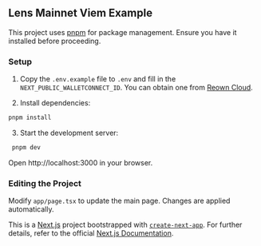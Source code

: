 ## Lens Mainnet Viem Example

This project uses [pnpm](https://pnpm.io) for package management. Ensure you have it installed before proceeding.

### Setup

1. Copy the `.env.example` file to `.env` and fill in the `NEXT_PUBLIC_WALLETCONNECT_ID`. You can obtain one from [Reown Cloud](https://cloud.reown.com).

2. Install dependencies:

```bash
pnpm install
```

3. Start the development server:

```bash
 pnpm dev
```

Open http://localhost:3000 in your browser.

### Editing the Project

Modify `app/page.tsx` to update the main page. Changes are applied automatically.

This is a [Next.js](https://nextjs.org) project bootstrapped with [`create-next-app`](https://nextjs.org/docs/app/api-reference/cli/create-next-app). For further details, refer to the official [Next.js Documentation](https://nextjs.org/docs).
